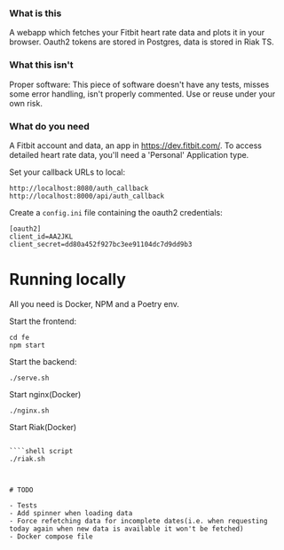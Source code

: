 ### What is this

A webapp which fetches your Fitbit heart rate data and plots it in your browser.
Oauth2 tokens are stored in Postgres, data is stored in Riak TS. 

### What this isn't

Proper software: This piece of software doesn't have any tests, misses some error handling, isn't properly commented. Use or reuse
under your own risk. 

### What do you need

A Fitbit account and data, an app in https://dev.fitbit.com/.
To access detailed heart rate data, you'll need a 'Personal' Application type.

Set your callback URLs to local:
```shell script
http://localhost:8080/auth_callback
http://localhost:8000/api/auth_callback
```

Create a `config.ini` file containing the oauth2 credentials:

```
[oauth2]
client_id=AA2JKL
client_secret=dd80a452f927bc3ee91104dc7d9dd9b3
```

# Running locally

All you need is Docker, NPM and a Poetry env.

Start the frontend:

```shell script
cd fe
npm start
```

Start the backend:

```shell script
./serve.sh
```

Start nginx(Docker)

````shell script
./nginx.sh
````

Start Riak(Docker)

```shell script

````shell script
./riak.sh
````
```


# TODO

- Tests
- Add spinner when loading data
- Force refetching data for incomplete dates(i.e. when requesting today again when new data is available it won't be fetched)
- Docker compose file
